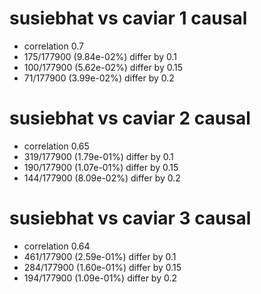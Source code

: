 # susiebhat vs caviar  1 causal

- correlation 0.7
- 175/177900 (9.84e-02%) differ by 0.1
- 100/177900 (5.62e-02%) differ by 0.15
- 71/177900 (3.99e-02%) differ by 0.2


# susiebhat vs caviar  2 causal

- correlation 0.65
- 319/177900 (1.79e-01%) differ by 0.1
- 190/177900 (1.07e-01%) differ by 0.15
- 144/177900 (8.09e-02%) differ by 0.2


# susiebhat vs caviar  3 causal

- correlation 0.64
- 461/177900 (2.59e-01%) differ by 0.1
- 284/177900 (1.60e-01%) differ by 0.15
- 194/177900 (1.09e-01%) differ by 0.2


